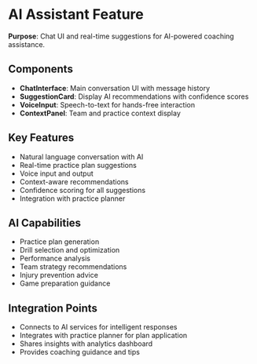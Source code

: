 # AI Assistant Feature

**Purpose**: Chat UI and real-time suggestions for AI-powered coaching assistance.

## Components

- **ChatInterface**: Main conversation UI with message history
- **SuggestionCard**: Display AI recommendations with confidence scores
- **VoiceInput**: Speech-to-text for hands-free interaction
- **ContextPanel**: Team and practice context display

## Key Features

- Natural language conversation with AI
- Real-time practice plan suggestions
- Voice input and output
- Context-aware recommendations
- Confidence scoring for all suggestions
- Integration with practice planner

## AI Capabilities

- Practice plan generation
- Drill selection and optimization
- Performance analysis
- Team strategy recommendations
- Injury prevention advice
- Game preparation guidance

## Integration Points

- Connects to AI services for intelligent responses
- Integrates with practice planner for plan application
- Shares insights with analytics dashboard
- Provides coaching guidance and tips 